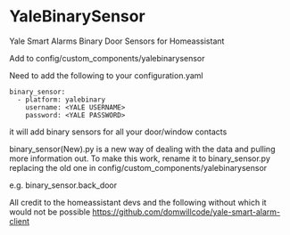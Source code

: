 # YaleBinarySensor
Yale Smart Alarms Binary Door Sensors for Homeassistant

Add to config/custom_components/yalebinarysensor

Need to add the following to your configuration.yaml

~~~text
binary_sensor:
  - platform: yalebinary
    username: <YALE USERNAME>
    password: <YALE PASSWORD>
~~~
  
it will add binary sensors for all your door/window contacts

binary_sensor(New).py is a new way of dealing with the data and pulling more information out. To make this work, rename it to binary_sensor.py replacing the old one in config/custom_components/yalebinarysensor

e.g. binary_sensor.back_door

All credit to the homeassistant devs and the following without which it would not be possible
https://github.com/domwillcode/yale-smart-alarm-client
